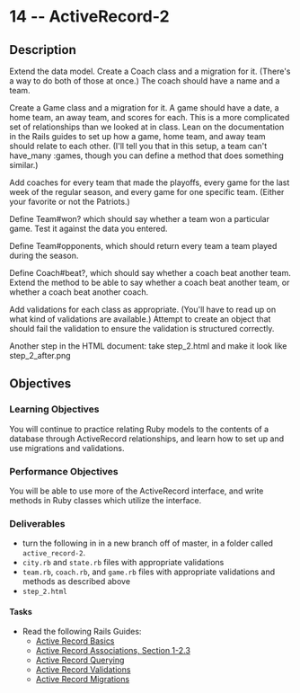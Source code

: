 # 14 -- ActiveRecord-2

## Description

Extend the data model. Create a Coach class and a migration for it. (There's a way to do both of those at once.) The coach should have a name and a team. 

Create a Game class and a migration for it. A game should have a date, a home team, an away team, and scores for each. This is a more complicated set of relationships than we looked at in class. Lean on the documentation in the Rails guides to set up how a game, home team, and away team should relate to each other. (I'll tell you that in this setup, a team can't have_many :games, though you can define a method that does something similar.)

Add coaches for every team that made the playoffs, every game for the last week of the regular season, and every game for one specific team. (Either your favorite or not the Patriots.) 

Define Team#won? which should say whether a team won a particular game. Test it against the data you entered.

Define Team#opponents, which should return every team a team played during the season.

Define Coach#beat?, which should say whether a coach beat another team. Extend the method to be able to say whether a coach beat another team, or whether a coach beat another coach.

Add validations for each class as appropriate. (You'll have to read up on what kind of validations are available.) Attempt to create an object that should fail the validation to ensure the validation is structured correctly.

Another step in the HTML document: take step\_2.html and make it look like step\_2_after.png

## Objectives

### Learning Objectives

You will continue to practice relating Ruby models to the contents of a database through ActiveRecord relationships, and learn how to set up and use migrations and validations. 

### Performance Objectives

You will be able to use more of the ActiveRecord interface, and write methods in Ruby classes which utilize the interface. 

### Deliverables

* turn the following in in a new branch off of master, in a folder called `active_record-2`.
* `city.rb` and `state.rb` files with appropriate validations
* `team.rb`, `coach.rb`, and `game.rb` files with appropriate validations and methods as described above
* `step_2.html`

#### Tasks

* Read the following Rails Guides:
  * [Active Record Basics](http://guides.rubyonrails.org/active_record_basics.html)
  * [Active Record Associations, Section 1-2.3](http://guides.rubyonrails.org/association_basics.html)
  * [Active Record Querying](http://guides.rubyonrails.org/active_record_querying.html)
  * [Active Record Validations](http://guides.rubyonrails.org/active_record_validations.html)
  * [Active Record Migrations](http://guides.rubyonrails.org/active_record_migrations.html)
